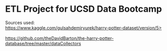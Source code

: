 # ETL Project for UCSD Data Bootcamp

Sources used:
<br>https://www.kaggle.com/gulsahdemiryurek/harry-potter-dataset/version/5></br>
<br>https://github.com/theDavidBarton/the-harry-potter-database/tree/master/dataCollectors</br>
